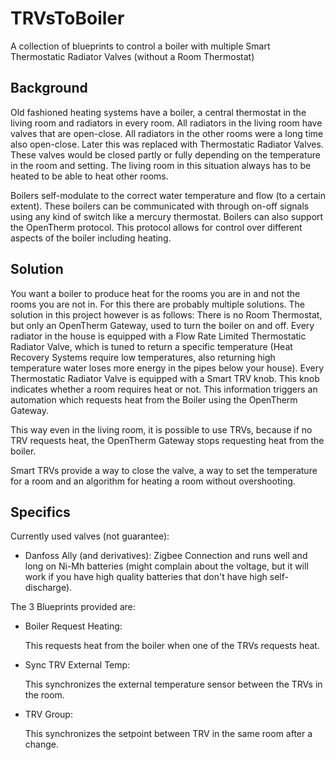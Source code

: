# TRVsToBoiler
A collection of blueprints to control a boiler with multiple Smart Thermostatic Radiator Valves (without a Room Thermostat)

## Background

Old fashioned heating systems have a boiler, a central thermostat in the living room and radiators in every room. 
All radiators in the living room have valves that are open-close.
All radiators in the other rooms were a long time also open-close. Later this was replaced with Thermostatic Radiator Valves. These valves would be closed partly or fully depending on the temperature in the room and setting. The living room in this situation always has to be heated to be able to heat other rooms.

Boilers self-modulate to the correct water temperature and flow (to a certain extent). These boilers can be communicated with through on-off signals using any kind of switch like a mercury thermostat. Boilers can also support the OpenTherm protocol. This protocol allows for control over different aspects of the boiler including heating.

## Solution

You want a boiler to produce heat for the rooms you are in and not the rooms you are not in. For this there are probably multiple solutions.
The solution in this project however is as follows:
There is no Room Thermostat, but only an OpenTherm Gateway, used to turn the boiler on and off.
Every radiator in the house is equipped with a Flow Rate Limited Thermostatic Radiator Valve, which is tuned to return a specific temperature (Heat Recovery Systems require low temperatures, also returning high temperature water loses more energy in the pipes below your house). 
Every Thermostatic Radiator Valve is equipped with a Smart TRV knob. This knob indicates whether a room requires heat or not. This information triggers an automation which requests heat from the Boiler using the OpenTherm Gateway.

This way even in the living room, it is possible to use TRVs, because if no TRV requests heat, the OpenTherm Gateway stops requesting heat from the boiler.

Smart TRVs provide a way to close the valve, a way to set the temperature for a room and an algorithm for heating a room without overshooting.

## Specifics

Currently used valves (not guarantee):
  - Danfoss Ally (and derivatives): Zigbee Connection and runs well and long on Ni-Mh batteries (might complain about the voltage, but it will work if you have high quality batteries that don't have high self-discharge).

The 3 Blueprints provided are:
  - Boiler Request Heating:
  
    This requests heat from the boiler when one of the TRVs requests heat.
    
  - Sync TRV External Temp:

    This synchronizes the external temperature sensor between the TRVs in the room.
    
  - TRV Group:

    This synchronizes the setpoint between TRV in the same room after a change.
